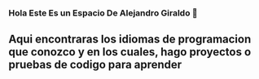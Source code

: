 ### Hola Este Es un Espacio De Alejandro Giraldo 👋


## Aqui encontraras los idiomas de programacion que conozco y en los cuales, hago proyectos o pruebas de codigo para aprender


<!--
**AlejoGX/AlejoGX** is a ✨ _special_ ✨ repository because its `README.md` (this file) appears on your GitHub profile.

Here are some ideas to get you started:

- 🔭 I’m currently working on ...
- 🌱 I’m currently learning ...
- 👯 I’m looking to collaborate on ...
- 🤔 I’m looking for help with ...
- 💬 Ask me about ...
- 📫 How to reach me: ...
- 😄 Pronouns: ...
- ⚡ Fun fact: ...
-->
